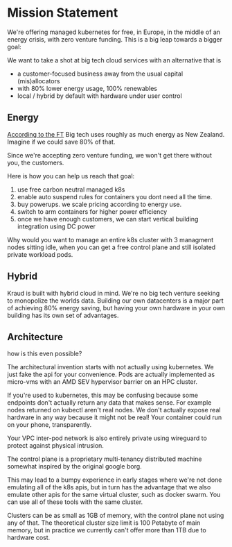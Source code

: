 # Mission Statement



We're offering managed kubernetes for free, in Europe, in the middle of an energy crisis, with zero venture funding.
This is a big leap towards a bigger goal:

We want to take a shot at big tech cloud services with an alternative that is

 - a customer-focused business away from the usual capital (mis)allocators
 - with 80% lower energy usage, 100% renewables
 - local / hybrid by default with hardware under user control


## Energy


[According to the FT](https://www.ft.com/content/0c69d4a4-2626-418d-813c-7337b8d5110d) Big tech uses roughly as much energy as New Zealand.
Imagine if we could save 80% of that.

Since we're accepting zero venture funding, we won't get there without you, the customers.

Here is how you can help us reach that goal:

 1. use free carbon neutral managed k8s
 2. enable auto suspend rules for containers you dont need all the time.
 3. buy powerups. we scale pricing according to energy use.
 4. switch to arm containers for higher power efficiency
 5. once we have enough customers, we can start vertical building integration using DC power


Why would you want to manage an entire k8s cluster with 3 managment nodes sitting idle,
when you can get a free control plane and still isolated private workload pods.


## Hybrid

Kraud is built with hybrid cloud in mind. We're no big tech venture seeking to monopolize the worlds data.
Building our own datacenters is a major part of achieving 80% energy saving,
but having your own hardware in your own building has its own set of advantages.


## Architecture

how is this even possible?

The architectural invention starts with not actually using kubernetes.
We just fake the api for your convenience. Pods are actually implemented as micro-vms with an AMD SEV hypervisor barrier on an HPC cluster.

If you're used to kubernetes, this may be confusing because some endpoints don't actually return any data that makes sense.
For example nodes returned on kubectl aren't real nodes. We don't actually expose real hardware in any way because it might not be real!
Your container could run on your phone, transparently.

Your VPC inter-pod network is also entirely private using wireguard to protect against physical intrusion.

The control plane is a proprietary multi-tenancy distributed machine somewhat inspired by the original google borg.

This may lead to a bumpy experience in early stages where we're not done emulating all of the k8s apis,
but in turn has the advantage that we also emulate other apis for the same virtual cluster, such as docker swarm.
You can use all of these tools with the same cluster.

Clusters can be as small as 1GB of memory, with the control plane not using any of that.
The theoretical cluster size limit is 100 Petabyte of main memory, but in practice we currently can't offer more than 1TB due to hardware cost.

